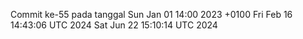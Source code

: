 Commit ke-55 pada tanggal Sun Jan 01 14:00 2023 +0100
Fri Feb 16 14:43:06 UTC 2024
Sat Jun 22 15:10:14 UTC 2024
